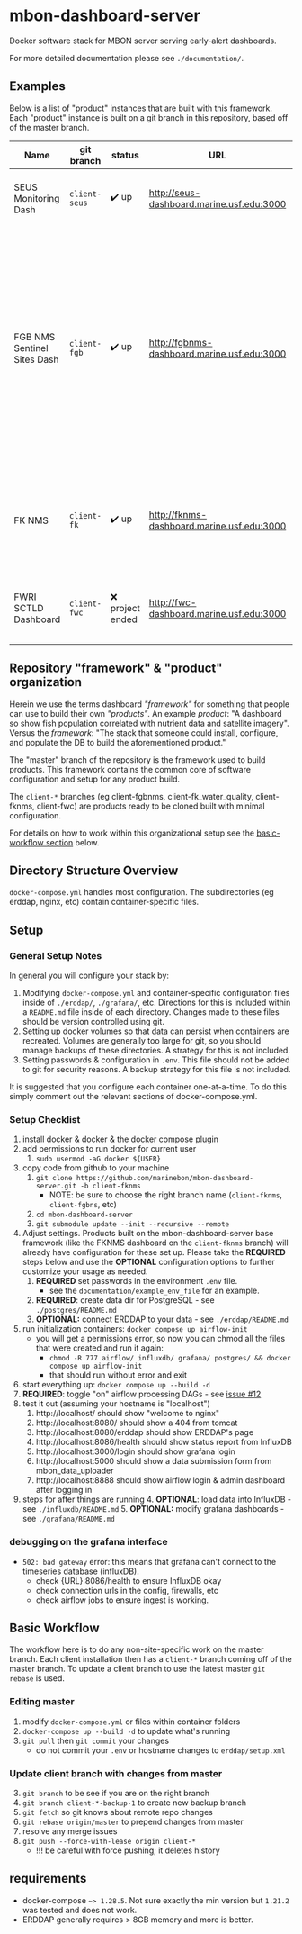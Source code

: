 # mbon-dashboard-server

Docker software stack for MBON server serving early-alert dashboards.

For more detailed documentation please see `./documentation/`.

## Examples
Below is a list of "product" instances that are built with this framework.
Each "product" instance is built on a git branch in this repository, based off of the master branch.

Name                        | git branch   | status | URL                                      | Description
--------------------------- | ------------ | ------ | -----------------------------------------| ------------
SEUS Monitoring Dash        | `client-seus` | :heavy_check_mark: up | http://seus-dashboard.marine.usf.edu:3000 | Cram in tons of data from MBON, NERRS, & GR NMS.
FGB NMS Sentinel Sites Dash | `client-fgb` | :heavy_check_mark: up     | http://fgbnms-dashboard.marine.usf.edu:3000 | Monitoring a ring of sites around the Flower Garden Banks National Marine Sanctuary where anomalously high values of chlorophyll-a concentration, for example, can be detected from satellite imagery before reaching the reefs.
FK NMS                      | `client-fk`  | :heavy_check_mark: up | http://fknms-dashboard.marine.usf.edu:3000 | Monitoring of satellite, bouy, & river discharge data around the Florida Keys National Marine Sanctuary.
FWRI SCTLD Dashboard        | `client-fwc` | :x: project ended | http://fwc-dashboard.marine.usf.edu:3000 | Monitoring the spread of stony coral tissue loss disease in the Florida Keys.


## Repository "framework" & "product" organization
Herein we use the terms dashboard *"framework"* for something that people can use to build their own *"products"*.
An example *product*: "A dashboard so show fish population correlated with nutrient data and satellite imagery".
Versus the *framework*: "The stack that someone could install, configure, and populate the DB to build the aforementioned product."

The "master" branch of the repository is the framework used to build products.
This framework contains the common core of software configuration and setup for any product build.

The `client-*` branches (eg client-fgbnms, client-fk_water_quality, client-fknms, client-fwc) are products ready to be cloned built with minimal configuration.

For details on how to work within this organizational setup see the [basic-workflow section](https://github.com/marinebon/mbon-dashboard-server#basic-workflow) below.

## Directory Structure Overview
`docker-compose.yml` handles most configuration.
The subdirectories (eg erddap, nginx, etc) contain container-specific files.

## Setup
### General Setup Notes
In general you will configure your stack by:
1. Modifying `docker-compose.yml` and container-specific configuration files inside of `./erddap/`, `./grafana/`, etc.
    Directions for this is included within a `README.md` file inside of each directory.
    Changes made to these files should be version controlled using git.
2. Setting up docker volumes so that data can persist when containers are recreated.
    Volumes are generally too large for git, so you should manage backups of these directories.
    A strategy for this is not included.
3. Setting passwords & configuration in `.env`.
    This file should not be added to git for security reasons.
    A backup strategy for this file is not included.

It is suggested that you configure each container one-at-a-time.
To do this simply comment out the relevant sections of docker-compose.yml.

### Setup Checklist
1. install docker & docker & the docker compose plugin
2. add permissions to run docker for current user
    1. `sudo usermod -aG docker ${USER}`
3. copy code from github to your machine
    1. `git clone https://github.com/marinebon/mbon-dashboard-server.git -b client-fknms`
       * NOTE: be sure to choose the right branch name (`client-fknms`, `client-fgbns`, etc)
    1. `cd mbon-dashboard-server`
    2. `git submodule update --init --recursive --remote`
5. Adjust settings. Products built on the mbon-dashboard-server base framework (like the FKNMS dashboard on the `client-fknms` branch) will already have configuration for these set up. Please take the **REQUIRED** steps below and use the **OPTIONAL** configuration options to further customize your usage as needed.
    1. **REQUIRED** set passwords in the environment `.env` file.
        * see the `documentation/example_env_file` for an example.
    2. **REQUIRED**: create data dir for PostgreSQL - see `./postgres/README.md`
    3. **OPTIONAL:** connect ERDDAP to your data - see `./erddap/README.md`
6. run initialization containers: `docker compose up airflow-init`
   * you will get a permissions error, so now you can chmod all the files that were created and run it again:
       * `chmod -R 777 airflow/ influxdb/ grafana/ postgres/ && docker compose up airflow-init`
       * that should run without error and exit 
7. start everything up: `docker compose up --build -d`
8. **REQUIRED**: toggle "on" airflow processing DAGs - see [issue #12](https://github.com/marinebon/mbon-dashboard-server/issues/12)
9. test it out (assuming your hostname is "localhost")
    1. http://localhost/ should show "welcome to nginx"
    2. http://localhost:8080/ should show a 404 from tomcat
    3. http://localhost:8080/erddap should show ERDDAP's page
    4. http://localhost:8086/health should show status report from InfluxDB
    5. http://localhost:3000/login should show grafana login
    6. http://localhost:5000 should show a data submission form from mbon_data_uploader
    7. http://localhost:8888 should show airflow login & admin dashboard after logging in
1. steps for after things are running
    4. **OPTIONAL**: load data into InfluxDB - see `./influxdb/README.md`
    5. **OPTIONAL:** modify grafana dashboards - see `./grafana/README.md`

### debugging on the grafana interface
* `502: bad gateway` error: this means that grafana can't connect to the timeseries database (influxDB).
    * check {URL}:8086/health to ensure InfluxDB okay
    * check connection urls in the config, firewalls, etc 
    * check airflow jobs to ensure ingest is working.

## Basic Workflow
The workflow here is to do any non-site-specific work on the master branch.
Each client installation then has a `client-*` branch coming off of the master branch.
To update a client branch to use the latest master `git rebase` is used.

### Editing master
1. modify `docker-compose.yml` or files within container folders
2. `docker-compose up --build -d` to update what's running
3. `git pull` then `git commit` your changes
    * do not commit your `.env` or hostname changes to `erddap/setup.xml`

### Update client branch with changes from master
3. `git branch` to be see if you are on the right branch
4. `git branch client-*-backup-1` to create new backup branch
5. `git fetch` so git knows about remote repo changes
6. `git rebase origin/master` to prepend changes from master
7. resolve any merge issues
8. `git push --force-with-lease origin client-*`  
    * !!! be careful with force pushing; it deletes history

## requirements
* docker-compose `~> 1.28.5`. Not sure exactly the min version but `1.21.2` was tested and does not work.
* ERDDAP generally requires > 8GB memory and more is better.
